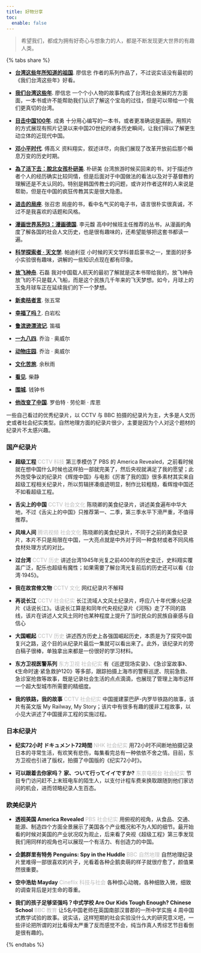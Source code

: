 ```yaml
---
title: 好物分享
toc:
  enable: false
---
```


> 希望我们，都成为拥有好奇心与想象力的人，都是不断发现更大世界的有趣人类。

{% tabs share %}

<!-- tab 书单 @fas fa-book -->

- [**台湾这些年所知道的祖国**](https://book.douban.com/subject/25864000/). 廖信忠
作者的系列作品了，不过说实话没有最初的《我们台湾这些年》好看。

- [**我们台湾这些年**](https://book.douban.com/subject/4113090/). 廖信忠
一个个小人物的故事构成了台湾社会发展的方方面面，一本书或许不能帮助我们认识了解这个宝岛的过往，但是可以带给一个我们更真切的台湾。

- [**目击中国100年**](https://book.douban.com/subject/2004652/). 成勇
十分用心编写的一本书，或者更准确说是画册。用照片的方式展现有照片记录以来中国20世纪的诸多历史瞬间，让我们得以了解更生动立体的近现代中国。

- [**邓小平时代**](https://book.douban.com/subject/20424526/). 傅高义
资料翔实，叙述详尽，向我们展现了改革开放前后那个瞬息万变的历史时期。

- [**為了活下去：脫北女孩朴研美**](https://book.douban.com/subject/26847432/). 朴研美
台湾旅游时候买回来的书，对于描述作者个人的经历确实比较同情，但是后面对于中国做法的看法以及对于基督教的理解还是不太认同的。特别是韩国传教士的问题，或许对作者这样的人来说是帮助，但是在中国的疯狂传教其实是很大隐患。

- [**进击的局座**](https://book.douban.com/subject/26899255/). 张召忠
局座的书，看中名气买的电子书，语言很朴实很真诚，不过不是我喜欢的话题和风格。

- [**漫画世界系列3：漫画德国**](https://book.douban.com/subject/26285840/). 李元馥
高中时候班主任推荐的丛书，从漫画的角度了解各国的社会人文历史，也是很有趣味的，还希望能够把这套书都读一遍。

- [**科学探索者 · 天文学**](https://book.douban.com/subject/1526244/). 帕迪利亚
小时候的天文学科普启蒙书之一，里面的好多小实验很有趣味，讲解的一些知识点现在都有印象。

- [**放飞神舟**](https://book.douban.com/subject/1137118/). 石磊
我对中国载人航天的最初了解就是这本书带给我的，放飞神舟放飞的不只是载人飞船，而是这个民族几千年来的飞天梦想。如今，月球上的玉兔月球车正在延续我们的下一个梦想。

- [**新卖桔者言**](https://book.douban.com/subject/4238941/). 张五常
- [**幸福了吗？**](https://book.douban.com/subject/5252677/). 白岩松
- [**鲁滨逊漂流记**](https://book.douban.com/subject/1016003/). 笛福
- [**一九八四**](https://book.douban.com/subject/3815131/). 乔治 · 奥威尔
- [**动物庄园**](https://book.douban.com/subject/26371139/). 乔治 · 奥威尔
- [**文化苦旅**](https://book.douban.com/subject/1050339/). 余秋雨
- [**看见**](https://book.douban.com/subject/20427187/). 柴静
- [**围城**](https://book.douban.com/subject/1008145/). 钱钟书
- [**他改变了中国**](https://book.douban.com/subject/1258378/). 罗伯特 · 劳伦斯 · 库恩

<!-- endtab -->

<!-- tab 纪录片 @fas fa-video -->

一些自己看过的优秀纪录片，以 CCTV 与 BBC 拍摄的纪录片为主，大多是人文历史或者社会纪实类型。自然地理方面的纪录片很少，主要是因为个人对这个题材的纪录片不太感兴趣。

### 国产纪录片

- **超级工程** <font color=#bbb>CCTV 科技</font>
第三季模仿了 PBS 的 America Revealed，之前看时候就在想中国什么时候也这样拍一部就完美了，然后央视就满足了我的愿望；此外饱受争议的纪录片《辉煌中国》与电影《厉害了我的国》很多素材其实来自超级工程相关纪录片，所以剪辑拼凑痕迹明显，制作比较粗糙，看辉煌中国还不如看超级工程。

- **舌尖上的中国** <font color=#bbb>CCTV 社会文化</font>
陈晓卿的美食纪录片，讲述美食遍布中华大地，不过《舌尖上的中国》只推荐第一、二季，第三季水平下滑严重，不值得推荐。

- **风味人间** <font color=#bbb>腾讯视频 社会文化</font>
陈晓卿的美食纪录片，不同于之前的美食纪录片，本片不只是局限在中国，一大亮点就是中外对于同一种食材或者不同风格食材处理方式的对比。

- **过台湾** <font color=#bbb>CCTV 历史</font>
讲述台湾1945年光复之前400年的历史变迁，史料翔实覆盖广泛，配乐也超级有魔性；如果需要了解台湾光复前后的历史还可以看《台湾·1945》。

- **我在故宫修文物** <font color=#bbb>CCTV 文化</font>
网红纪录片不解释

- **再说长江** <font color=#bbb>CCTV 社会纪实</font>
长江流域人文风土纪录片，呼应八十年代爆火纪录片《话说长江》。话说长江算是和同年代央视纪录片《河殇》走了不同的路线，该片在讲述人文风土同时也某种程度上提升了当时民众的民族自豪感与自信心

- **大国崛起** <font color=#bbb>CCTV 历史</font>
讲述西方历史上各强国崛起历史，本质是为了探究中国复兴之路，这个目的从纪录片最后一集就可以看出来了。此外，该纪录片的旁白稿子很棒，单独拿出来都是一份很好的学习材料。

- **东方卫视医警系列** <font color=#bbb>东方卫视 社会纪实</font>
有《巡逻现场实录》、《急诊室故事》、《生命时速·紧急救护120》等多部，跟踪拍摄上海市的警察巡逻、院前急救、急诊室抢救等故事，既是记录社会生活的点点滴滴，也展现了管理上海市这样一个超大型城市所需要的精细度。

- **我的铁路，我的故事** <font color=#bbb>CCTV 社会纪实</font>
中国援建蒙巴萨-内罗毕铁路的故事，该片有英文版 My Railway, My Story；该片中有很多有趣的援非工程故事，以小见大讲述了中国援非工程的实施过程。

### 日本纪录片

- **纪实72小时 ドキュメント72時間** <font color=#bbb>NHK 社会纪实</font>
用72小时不间断地拍摄记录日本的寻常生活，有欢笑有悲伤，每集看完总有一种依依不舍之情。目前，东方卫视也引进了版权，拍摄了中国版的《纪实72小时》。

- **可以跟着去你家吗？ 家、ついて行ってイイですか?** <font color=#bbb>东京电视台 社会纪实</font>
节目专门访问赶不上末班电车的陌生人，以支付计程车费来换取跟随到他们家访问的机会，进而领略纪录人生百态。

### 欧美纪录片

- **透视美国 America Revealed** <font color=#bbb>PBS 社会纪实</font>
用俯视的视角，从食品、交通、能源、制造四个方面全景展示了美国各个产业概况和不为人知的细节。最开始看的时候对美国的产业状况叹为观止，后来看了央视《超级工程》第三季发现我们用同样的视角也可以展现一个有活力、有创造力的中国。

- **企鹅群里有特务 Penguins: Spy in the Huddle** <font color=#bbb>BBC 自然地理</font>
自然地理纪录片里难得一部很喜欢的片子，光看着各种企鹅卖萌的样子就很疗愈了，颜值果然很重要。

- **空中浩劫 Mayday** <font color=#bbb>Cineflix 科技与社会</font>
各种惊心动魄，各种细致入微，细致的调查背后是对生命的尊重。

- **我们的孩子足够坚强吗？中式学校 Are Our Kids Tough Enough? Chinese School** <font color=#bbb>BBC 教育</font>
让5名中国老师在英国南部汉普郡的一所中学实施 4 周中国式教学试验的故事。说实话，这样短期的社会实验没什么大的研究意义吧，一些评论把所谓的对比看得太严重了反而感觉不会，纯当作真人秀综艺节目看倒是很有趣的。

<!-- endtab -->

{% endtabs %}